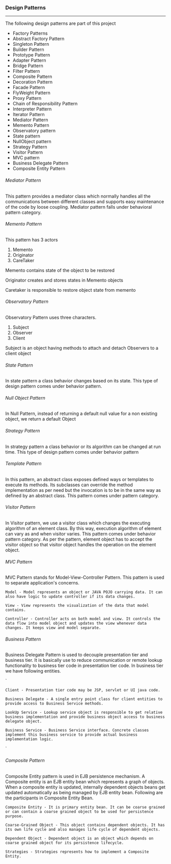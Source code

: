 
### Design Patterns


------------------------------------------------------------

The following design patterns are part of this project


*   Factory Patterns 
*   Abstract Factory Pattern
*	Singleton Pattern
* 	Builder Pattern
*	Prototype Pattern
*	Adapter Pattern
*	Bridge Pattern
*	Filter Pattern
*	Composite Pattern
*	Decoration Pattern
*	Facade Pattern
*	FlyWeight Pattern
*	Proxy Pattern
*	Chain of Responsibility Pattern
*   Interpreter Pattern
*	Iterator Pattern
*	Mediator Pattern
*	Memento Pattern
*	Observatory pattern
*	State pattern
*	NullObject pattern
*	Strategy Pattern
*	Visitor Pattern
*	MVC pattern
*	Business Delegate Pattern
*	Composite Entity Pattern

###### Mediator Pattern

This pattern provides a mediator class which normally handles all the communications between different classes and supports easy maintenance of the code by loose coupling. Mediator pattern falls under behavioral pattern category.


###### Memento Pattern

This pattern has 3 actors

   1. Memento
   2. Originator
   3. CareTaker
   
   Memento contains state of the object to be restored
   
   Originator creates and stores states in Memento objects
   
   Caretaker is responsible to restore object state from memento
   
   
###### Observatory Pattern

Observatory Pattern uses three characters. 

   1. Subject
   2. Observer
   3. Client
   
   Subject is an object having methods to attach and detach Observers to a client object
   

###### State Pattern

In state pattern a class behavior changes based on its state. This type of design pattern comes under behavior pattern.

###### Null Object Pattern

In Null Pattern, instead of returning a default null value for a non existing object, we return a default Object

###### Strategy Pattern

In strategy pattern a class behavior or its algorithm can be changed at run time. 
This type of design pattern comes under behavior pattern

###### Template Pattern

In this pattern, an abstract class exposes defined ways or templates to execute its methods. Its subclasses can override the method implementation as per need but the invocation is to be in the same way as defined by an abstract class. This pattern comes under pattern category.


###### Visitor Pattern

In Visitor pattern, we use a visitor class which changes the executing algorithm of an element class. By this way, execution algorithm of element can vary as and when visitor varies. This pattern comes under behavior pattern category. As per the pattern, element object has to accept the visitor object so that visitor object handles the operation on the element object. 

###### MVC Pattern

MVC Pattern stands for Model-View-Controller Pattern. This pattern is used to separate application's concerns.

    Model - Model represents an object or JAVA POJO carrying data. It can also have logic to update controller if its data changes.

    View - View represents the visualization of the data that model contains.

    Controller - Controller acts on both model and view. It controls the data flow into model object and updates the view whenever data changes. It keeps view and model separate.
    
###### Business Pattern

Business Delegate Pattern is used to decouple presentation tier and business tier. It is basically use to reduce communication or remote lookup functionality to business tier code in presentation tier code. In business tier we have following entities.

`

    Client - Presentation tier code may be JSP, servlet or UI java code.

    Business Delegate - A single entry point class for client entities to provide access to Business Service methods.

    LookUp Service - Lookup service object is responsible to get relative business implementation and provide business object access to business delegate object.

    Business Service - Business Service interface. Concrete classes implement this business service to provide actual business implementation logic.
`    

###### Composite Pattern

Composite Entity pattern is used in EJB persistence mechanism. A Composite entity is an EJB entity bean which represents a graph of objects. When a composite entity is updated, internally dependent objects beans get updated automatically as being managed by EJB entity bean. Following are the participants in Composite Entity Bean.



    Composite Entity - It is primary entity bean. It can be coarse grained or can contain a coarse grained object to be used for persistence purpose.

    Coarse-Grained Object - This object contains dependent objects. It has its own life cycle and also manages life cycle of dependent objects.

    Dependent Object - Dependent object is an object which depends on coarse grained object for its persistence lifecycle.

    Strategies - Strategies represents how to implement a Composite Entity.


